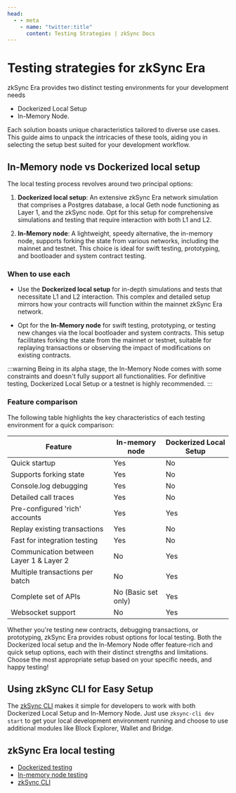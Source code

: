 ```yaml
---
head:
  - - meta
    - name: "twitter:title"
      content: Testing Strategies | zkSync Docs
---
```


# Testing strategies for zkSync Era

zkSync Era provides two distinct testing environments for your development needs

- Dockerized Local Setup
- In-Memory Node.

Each solution boasts unique characteristics tailored to diverse use cases. This guide aims to unpack the intricacies of these tools, aiding you in selecting the setup best suited for your development workflow.

## In-Memory node vs Dockerized local setup

The local testing process revolves around two principal options:

1. **Dockerized local setup**: An extensive zkSync Era network simulation that comprises a Postgres database, a local Geth node functioning as Layer 1, and the zkSync node. Opt for this setup for comprehensive simulations and testing that require interaction with both L1 and L2.

2. **In-Memory node**: A lightweight, speedy alternative, the in-memory node, supports forking the state from various networks, including the mainnet and testnet. This choice is ideal for swift testing, prototyping, and bootloader and system contract testing.

### When to use each

- Use the **Dockerized local setup** for in-depth simulations and tests that necessitate L1 and L2 interaction. This complex and detailed setup mirrors how your contracts will function within the mainnet zkSync Era network.

- Opt for the **In-Memory node** for swift testing, prototyping, or testing new changes via the local bootloader and system contracts. This setup facilitates forking the state from the mainnet or testnet, suitable for replaying transactions or observing the impact of modifications on existing contracts.

:::warning
Being in its alpha stage, the In-Memory Node comes with some constraints and doesn't fully support all functionalities. For definitive testing, Dockerized Local Setup or a testnet is highly recommended.
:::

### Feature comparison

The following table highlights the key characteristics of each testing environment for a quick comparison:

| Feature                                 | In-memory node      | Dockerized Local Setup |
| --------------------------------------- | ------------------- | ---------------------- |
| Quick startup                           | Yes                 | No                     |
| Supports forking state                  | Yes                 | No                     |
| Console.log debugging                   | Yes                 | No                     |
| Detailed call traces                    | Yes                 | No                     |
| Pre-configured 'rich' accounts          | Yes                 | Yes                    |
| Replay existing transactions            | Yes                 | No                     |
| Fast for integration testing            | Yes                 | No                     |
| Communication between Layer 1 & Layer 2 | No                  | Yes                    |
| Multiple transactions per batch         | No                  | Yes                    |
| Complete set of APIs                    | No (Basic set only) | Yes                    |
| Websocket support                       | No                  | Yes                    |

Whether you're testing new contracts, debugging transactions, or prototyping, zkSync Era provides robust options for local testing. Both the Dockerized local setup and the In-Memory Node offer feature-rich and quick setup options, each with their distinct strengths and limitations. Choose the most appropriate setup based on your specific needs, and happy testing!

## Using zkSync CLI for Easy Setup

The [zkSync CLI](../zksync-cli/README.md) makes it simple for developers to work with both Dockerized Local Setup and In-Memory Node. Just use `zksync-cli dev start` to get your local development environment running and choose to use additional modules like Block Explorer, Wallet and Bridge.

## zkSync Era local testing

- [Dockerized testing](./dockerized-testing.md)
- [In-memory node testing](./era-test-node.md)
- [zkSync CLI](../zksync-cli/README.md)

